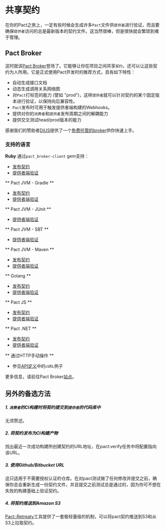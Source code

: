 # 共享契约

在你的Pact之旅上，一定有些时候会生成许多`Pact`文件供`提供者`进行验证，而且要确保`提供者`访问的总是最新版本的契约文件。这当然很棒，但是很快就会繁琐到难于管理。

## Pact Broker

这时就该[Pact Broker](https://github.com/bethesque/pact_broker)登场了。它能够让你在项目之间共享`契约`，还可以让这些契约为人所用。它是正式使用Pact开发时的推荐方式，具有如下特性：

* 自动生成接口文档
* 动态生成调用关系网络图
* 对`Pact`打标签的能力 (譬如 "prod")，这样`提供者`就可以针对契约的某个固定版本进行验证，以保持向后兼容性。
* `Pact`发布时可用于触发提供者端构建的Webhooks。
* 提供对你的`消费者`和`提供者`发布周期之间的解耦能力
* 提供交叉测试head/prod版本的能力

感谢我们的赞助者[DiUS](https://www.dius.com.au/)提供了一个[免费托管的broker](https://pact.dius.com.au/)供你快速上手。

### 支持的语言

**Ruby** 通过`pact_broker-client` gem支持：

* [发布契约](https://github.com/bethesque/pact_broker-client#consumer)
* [提供者端验证](https://github.com/bethesque/pact_broker-client#provider)

** Pact JVM - Gradle **

* [发布契约](https://github.com/DiUS/pact-jvm/tree/master/pact-jvm-provider-gradle#publishing-pact-files-to-a-pact-broker-version-227)
* [提供者端验证](https://github.com/DiUS/pact-jvm/tree/master/pact-jvm-provider-gradle#verifying-pact-files-from-a-pact-broker-version-311231)

** Pact JVM - JUnit **

* [提供者端验证](https://github.com/DiUS/pact-jvm/tree/master/pact-jvm-provider-junit#download-pacts-from-a-pact-broker)

** Pact JVM - SBT **

* [提供者端验证](https://github.com/DiUS/pact-jvm/tree/master/pact-jvm-provider-sbt#verifying-pact-files-from-a-pact-broker)

** Pact JVM - Maven **

* [发布契约](https://github.com/DiUS/pact-jvm/tree/master/pact-jvm-provider-maven#publishing-pact-files-to-a-pact-broker-version-320)
* [提供者端验证](https://github.com/DiUS/pact-jvm/tree/master/pact-jvm-provider-maven#verifying-pact-files-from-a-pact-broker-version-311231)

** Golang **

* [发布契约](https://github.com/pact-foundation/pact-go/#publishing-pacts-to-a-broker-and-tagging-pacts)
* [提供者端验证](https://github.com/pact-foundation/pact-go/#provider)

** Pact JS **

* [发布契约](https://github.com/pact-foundation/pact-js/#publishing-pacts-to-a-broker)
* [提供者端验证](https://github.com/pact-foundation/pact-js/#provider-api-testing)

** Pact .NET **

* [发布契约](https://docs.pact.io/documentation/sharings_pacts.html)
* [提供者端验证](https://github.com/SEEK-Jobs/pact-net#service-provider)

** 通过HTTP手动操作 **

* 参见[API定义](https://github.com/bethesque/pact_broker/wiki/Publishing-and-retrieving-pacts)中的`cURL`例子

更多信息，请前往Pact Broker[站点](https://github.com/bethesque/pact_broker)。

## 另外的备选方法

##### 1. `消费者`的CI构建时将契约提交到`提供者`的代码库中

无须赘述。

##### 2. 将契约发布为CI构建产物

找出最近一次成功构建所创建契约的URL地址，在pact:verify任务中将配置指向该URL。

##### 3. 使用Github/Bitbucket URL

这只适用于不需要授权认证的仓库。在对pact测试做了任何修改并提交之前，确保你总会重新生成一份契约文件，并且提交之前测试总是通过的，因为你可不想在失败的构建基础上验证契约。

##### 4. 将契约推送到Amazon S3

[Pact::Retreaty](https://github.com/fairfaxmedia/pact-retreaty)工具提供了一套极轻量级的机制，可以将pact契约推送到S3和从S3上拉取契约。
